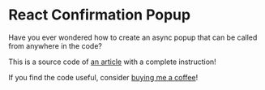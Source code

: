 # React Confirmation Popup

Have you ever wondered how to create an async popup that can be called from anywhere in the code?

This is a source code of [an article](https://nmingaleev.medium.com/how-to-create-an-async-modal-with-react-36ee48377a6a) with a complete instruction!

If you find the code useful, consider [buying me a coffee](https://www.buymeacoffee.com/mingaleevn)!
